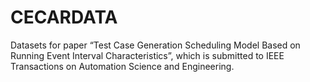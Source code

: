 # CECARDATA
Datasets for paper “Test Case Generation Scheduling Model Based on Running Event Interval Characteristics”,  which is submitted to IEEE Transactions on Automation Science and Engineering. 
